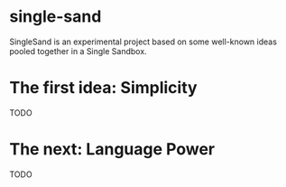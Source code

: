 single-sand
===========

SingleSand is an experimental project based on some well-known ideas pooled together in a Single Sandbox.


The first idea: Simplicity
===========================

TODO


The next: Language Power
========================

TODO